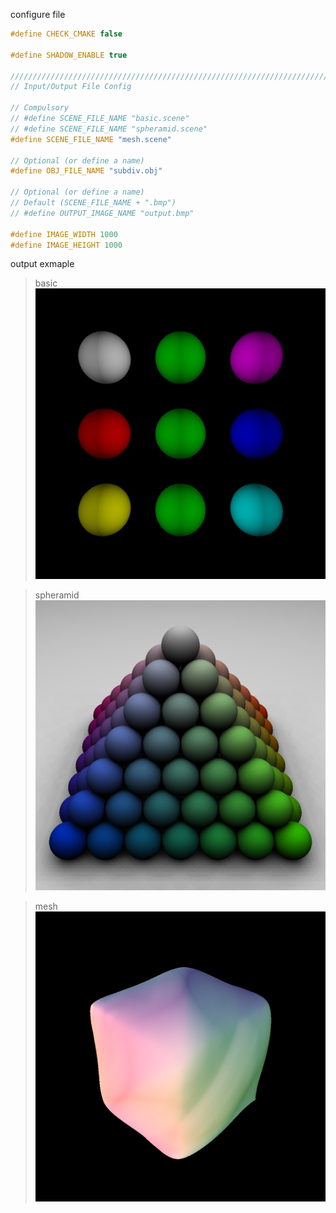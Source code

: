 

configure file
```c++
#define CHECK_CMAKE false

#define SHADOW_ENABLE true

//////////////////////////////////////////////////////////////////////////////
// Input/Output File Config

// Compulsory
// #define SCENE_FILE_NAME "basic.scene"
// #define SCENE_FILE_NAME "spheramid.scene"
#define SCENE_FILE_NAME "mesh.scene"

// Optional (or define a name)
#define OBJ_FILE_NAME "subdiv.obj"

// Optional (or define a name)
// Default (SCENE_FILE_NAME + ".bmp")
// #define OUTPUT_IMAGE_NAME "output.bmp"

#define IMAGE_WIDTH 1000
#define IMAGE_HEIGHT 1000

```


output exmaple
> basic
![alt](basic.bmp)

> spheramid
![alt](spheramid.bmp)

> mesh
![alt](mesh.bmp)